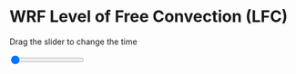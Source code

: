 <h1>WRF Level of Free Convection (LFC)</h1>
<p>Drag the slider to change the time</p>

<div class="slidecontainer">
<input oninput='setImage(this)' class="slider" type="range" min="0" max="49" value="0" step="1" />
<img id='img'/>
</div>

<script>
var img = document.getElementById('img');
var img_array = ['/assets/images/wrf/lc_wrfout_d01_2020-03-01_12:00:00.png',
'/assets/images/wrf/lc_wrfout_d01_2020-03-01_13:00:00.png',
'/assets/images/wrf/lc_wrfout_d01_2020-03-01_14:00:00.png',
'/assets/images/wrf/lc_wrfout_d01_2020-03-01_15:00:00.png',
'/assets/images/wrf/lc_wrfout_d01_2020-03-01_16:00:00.png',
'/assets/images/wrf/lc_wrfout_d01_2020-03-01_17:00:00.png',
'/assets/images/wrf/lc_wrfout_d01_2020-03-01_18:00:00.png',
'/assets/images/wrf/lc_wrfout_d01_2020-03-01_19:00:00.png',
'/assets/images/wrf/lc_wrfout_d01_2020-03-01_20:00:00.png',
'/assets/images/wrf/lc_wrfout_d01_2020-03-01_21:00:00.png',
'/assets/images/wrf/lc_wrfout_d01_2020-03-01_22:00:00.png',
'/assets/images/wrf/lc_wrfout_d01_2020-03-01_23:00:00.png',
'/assets/images/wrf/lc_wrfout_d01_2020-03-02_00:00:00.png',
'/assets/images/wrf/lc_wrfout_d01_2020-03-02_01:00:00.png',
'/assets/images/wrf/lc_wrfout_d01_2020-03-02_02:00:00.png',
'/assets/images/wrf/lc_wrfout_d01_2020-03-02_03:00:00.png',
'/assets/images/wrf/lc_wrfout_d01_2020-03-02_04:00:00.png',
'/assets/images/wrf/lc_wrfout_d01_2020-03-02_05:00:00.png',
'/assets/images/wrf/lc_wrfout_d01_2020-03-02_06:00:00.png',
'/assets/images/wrf/lc_wrfout_d01_2020-03-02_07:00:00.png',
'/assets/images/wrf/lc_wrfout_d01_2020-03-02_08:00:00.png',
'/assets/images/wrf/lc_wrfout_d01_2020-03-02_09:00:00.png',
'/assets/images/wrf/lc_wrfout_d01_2020-03-02_10:00:00.png',
'/assets/images/wrf/lc_wrfout_d01_2020-03-02_11:00:00.png',
'/assets/images/wrf/lc_wrfout_d01_2020-03-02_12:00:00.png',
'/assets/images/wrf/lc_wrfout_d01_2020-03-02_13:00:00.png',
'/assets/images/wrf/lc_wrfout_d01_2020-03-02_14:00:00.png',
'/assets/images/wrf/lc_wrfout_d01_2020-03-02_15:00:00.png',
'/assets/images/wrf/lc_wrfout_d01_2020-03-02_16:00:00.png',
'/assets/images/wrf/lc_wrfout_d01_2020-03-02_17:00:00.png',
'/assets/images/wrf/lc_wrfout_d01_2020-03-02_18:00:00.png',
'/assets/images/wrf/lc_wrfout_d01_2020-03-02_19:00:00.png',
'/assets/images/wrf/lc_wrfout_d01_2020-03-02_20:00:00.png',
'/assets/images/wrf/lc_wrfout_d01_2020-03-02_21:00:00.png',
'/assets/images/wrf/lc_wrfout_d01_2020-03-02_22:00:00.png',
'/assets/images/wrf/lc_wrfout_d01_2020-03-02_23:00:00.png',
'/assets/images/wrf/lc_wrfout_d01_2020-03-03_00:00:00.png',
'/assets/images/wrf/lc_wrfout_d01_2020-03-03_01:00:00.png',
'/assets/images/wrf/lc_wrfout_d01_2020-03-03_02:00:00.png',
'/assets/images/wrf/lc_wrfout_d01_2020-03-03_03:00:00.png',
'/assets/images/wrf/lc_wrfout_d01_2020-03-03_04:00:00.png',
'/assets/images/wrf/lc_wrfout_d01_2020-03-03_05:00:00.png',
'/assets/images/wrf/lc_wrfout_d01_2020-03-03_06:00:00.png',
'/assets/images/wrf/lc_wrfout_d01_2020-03-03_07:00:00.png',
'/assets/images/wrf/lc_wrfout_d01_2020-03-03_08:00:00.png',
'/assets/images/wrf/lc_wrfout_d01_2020-03-03_09:00:00.png',
'/assets/images/wrf/lc_wrfout_d01_2020-03-03_10:00:00.png',
'/assets/images/wrf/lc_wrfout_d01_2020-03-03_11:00:00.png',
'/assets/images/wrf/lc_wrfout_d01_2020-03-03_12:00:00.png',];
function setImage(obj)
{
        var value = obj.value;
        img.src = img_array[value];

}
</script>
